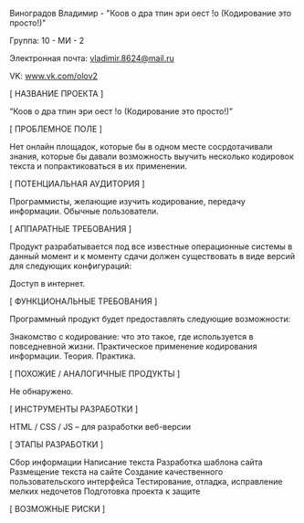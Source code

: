 Виноградов Владимир - "Коов о дра тпин эри  оест !о (Кодирование это просто!)"

Группа: 10 - МИ - 2

Электронная почта: vladimir.8624@mail.ru

VK: www.vk.com/olov2

[ НАЗВАНИЕ ПРОЕКТА ]

“Коов о дра тпин эри  оест !о (Кодирование это просто!)”

[ ПРОБЛЕМНОЕ ПОЛЕ ]

Нет онлайн площадок, которые бы в одном месте сосрдотачивали знания, которые бы давали возможность выучить несколько кодировок текста и попрактиковаться в их применении.

[ ПОТЕНЦИАЛЬНАЯ АУДИТОРИЯ ]

Программисты, желающие изучить кодирование, передачу информации.
Обычные пользователи.

[ АППАРАТНЫЕ ТРЕБОВАНИЯ ]

Продукт разрабатывается под все известные операционные системы в данный момент и к моменту сдачи должен существовать в виде версий для следующих конфигураций:

Доступ в интернет.

[ ФУНКЦИОНАЛЬНЫЕ ТРЕБОВАНИЯ ]

Программный продукт будет предоставлять следующие возможности:

Знакомство с кодирование: что это такое, где используется в повседневной жизни.
Практическое применение кодирования информации.
Теория.
Практика.

[ ПОХОЖИЕ / АНАЛОГИЧНЫЕ ПРОДУКТЫ ]

Не обнаружено.

[ ИНСТРУМЕНТЫ РАЗРАБОТКИ ]

HTML / CSS / JS – для разработки веб-версии

[ ЭТАПЫ РАЗРАБОТКИ ]

Сбор информации
Написание текста
Разработка шаблона сайта
Размещение текста на сайте
Создание качественного пользовательского интерфейса
Тестирование, отладка, исправление мелких недочетов
Подготовка проекта к защите

[ ВОЗМОЖНЫЕ РИСКИ ]

